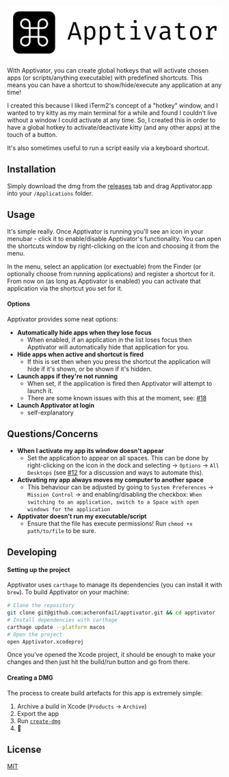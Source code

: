 ![Apptivator Banner](./Resources/banner.png)

With Apptivator, you can create global hotkeys that will activate chosen apps (or scripts/anything executable) with predefined shortcuts. This means you can have a shortcut to show/hide/execute any application at any time!

I created this because I liked iTerm2's concept of a "hotkey" window, and I wanted to try kitty as my main terminal for a while and found I couldn't live without a window I could activate at any time. So, I created this in order to have a global hotkey to activate/deactivate kitty (and any other apps) at the touch of a button.

It's also sometimes useful to run a script easily via a keyboard shortcut.

## Installation

Simply download the dmg from the [releases](https://github.com/acheronfail/apptivator/releases) tab and drag Apptivator.app into your `/Applications` folder.

## Usage

It's simple really. Once Apptivator is running you'll see an icon in your menubar - click it to enable/disable Apptivator's functionality. You can open the shortcuts window by right-clicking on the icon and choosing it from the menu.

In the menu, select an application (or exectuable) from the Finder (or optionally choose from running applications) and register a shortcut for it. From now on (as long as Apptivator is enabled) you can activate that application via the shortcut you set for it.

#### Options

Apptivator provides some neat options:

* **Automatically hide apps when they lose focus**
	- When enabled, if an application in the list loses focus then Apptivator will automatically hide that application for you.
* **Hide apps when active and shortcut is fired**
	- If this is set then when you press the shortcut the application will hide if it's shown, or be shown if it's hidden.
* **Launch apps if they're not running**
	- When set, if the application is fired then Apptivator will attempt to launch it.
	- There are some known issues with this at the moment, see: [#18](https://github.com/acheronfail/apptivator/issues/18)
* **Launch Apptivator at login**
	- self-explanatory

## Questions/Concerns

* **When I activate my app its window doesn't appear**
	- Set the application to appear on all spaces. This can be done by right-clicking on the icon in the dock and selecting -> `Options` -> `All Desktops` (see [#12](https://github.com/acheronfail/apptivator/issues/12#issuecomment-370787813) for a discussion and ways to automate this).
* **Activating my app always moves my computer to another space**
	- This behaviour can be adjusted by going to `System Preferences` -> `Mission Control` -> and enabling/disabling the checkbox: `When switching to an application, switch to a Space with open windows for the application`
* **Apptivator doesn't run my executable/script**
	- Ensure that the file has execute permissions! Run `chmod +x path/to/file` to be sure.

## Developing

#### Setting up the project

Apptivator uses `carthage` to manage its dependencies (you can install it with `brew`). To build Apptivator on your machine:

```bash
# Clone the repository
git clone git@github.com:acheronfail/apptivator.git && cd apptivator
# Install dependencies with carthage
carthage update --platform macos
# Open the project
open Apptivator.xcodeproj
```

Once you've opened the Xcode project, it should be enough to make your changes and then just hit the build/run button and go from there.

#### Creating a DMG

The process to create build artefacts for this app is extremely simple:

1. Archive a build in Xcode (`Products` -> `Archive`)
2. Export the app
3. Run [`create-dmg`](https://github.com/sindresorhus/create-dmg)
4. 🎉

## License

[MIT](./LICENSE)
